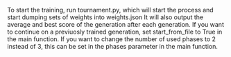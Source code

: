 To start the training, run tournament.py, which will start the process and start dumping sets of weights into weights.json
It will also output the average and best score of the generation after each generation.
If you want to continue on a previuosly trained generation, set start_from_file to True in the main function. 
If you want to change the number of used phases to 2 instead of 3, this can be set in the phases parameter in the main function.
